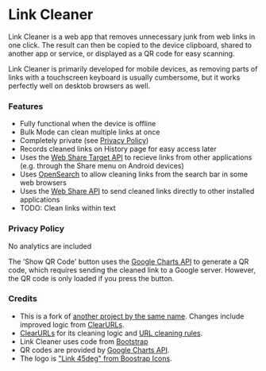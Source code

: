 # Link Cleaner

Link Cleaner is a web app that removes unnecessary junk from web links in one click. The result can then be copied to the device clipboard, shared to another app or service, or displayed as a QR code for easy scanning.

Link Cleaner is primarily developed for mobile devices, as removing parts of links with a touchscreen keyboard is usually cumbersome, but it works perfectly well on desktob browsers as well.

### Features

- Fully functional when the device is offline
- Bulk Mode can clean multiple links at once
- Completely private (see [Privacy Policy](#privacy-policy))
- Records cleaned links on History page for easy access later
- Uses the [Web Share Target API](https://w3c.github.io/web-share-target/) to recieve links from other applications (e.g. through the Share menu on Android devices)
- Uses [OpenSearch](https://developer.mozilla.org/en-US/docs/Web/OpenSearch) to allow cleaning links from the search bar in some web browsers
- Uses the [Web Share API](https://developer.mozilla.org/en-US/docs/Web/API/Web_Share_API) to send cleaned links directly to other installed applications
- TODO: Clean links within text

### Privacy Policy

No analytics are included

The 'Show QR Code' button uses the [Google Charts API](https://developers.google.com/chart/infographics/docs/qr_codes) to generate a QR code, which requires sending the cleaned link to a Google server. However, the QR code is only loaded if you press the button.

### Credits

* This is a fork of [another project by the same name](https://github.com/corbindavenport/link-cleaner). Changes include improved logic from [ClearURLs](https://gitlab.com/KevinRoebert/ClearUrls).
* [ClearURLs](https://gitlab.com/KevinRoebert/ClearUrls) for its cleaning logic and [URL cleaning rules](https://rules2.clearurls.xyz/data.minify.json).
* Link Cleaner uses code from [Bootstrap](https://getbootstrap.com/)
* QR codes are provided by [Google Charts API](https://developers.google.com/chart/infographics/docs/qr_codes).
* The logo is ["Link 45deg" from Boostrap Icons](https://icons.getbootstrap.com/icons/link-45deg/).